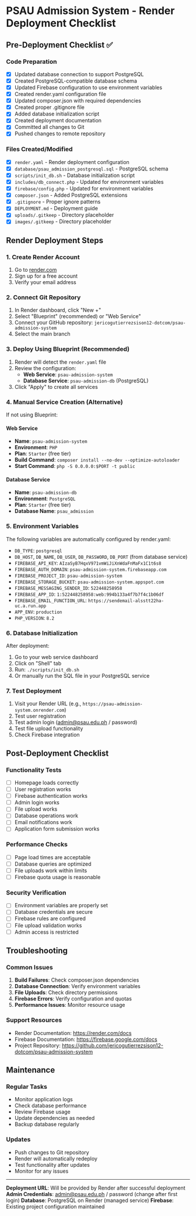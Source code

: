 # PSAU Admission System - Render Deployment Checklist

## Pre-Deployment Checklist ✅

### Code Preparation
- [x] Updated database connection to support PostgreSQL
- [x] Created PostgreSQL-compatible database schema
- [x] Updated Firebase configuration to use environment variables
- [x] Created render.yaml configuration file
- [x] Updated composer.json with required dependencies
- [x] Created proper .gitignore file
- [x] Added database initialization script
- [x] Created deployment documentation
- [x] Committed all changes to Git
- [x] Pushed changes to remote repository

### Files Created/Modified
- [x] `render.yaml` - Render deployment configuration
- [x] `database/psau_admission_postgresql.sql` - PostgreSQL schema
- [x] `scripts/init_db.sh` - Database initialization script
- [x] `includes/db_connect.php` - Updated for environment variables
- [x] `firebase/config.php` - Updated for environment variables
- [x] `composer.json` - Added PostgreSQL extensions
- [x] `.gitignore` - Proper ignore patterns
- [x] `DEPLOYMENT.md` - Deployment guide
- [x] `uploads/.gitkeep` - Directory placeholder
- [x] `images/.gitkeep` - Directory placeholder

## Render Deployment Steps

### 1. Create Render Account
1. Go to [render.com](https://render.com)
2. Sign up for a free account
3. Verify your email address

### 2. Connect Git Repository
1. In Render dashboard, click "New +"
2. Select "Blueprint" (recommended) or "Web Service"
3. Connect your GitHub repository: `jericogutierrezsison12-dotcom/psau-admission-system`
4. Select the main branch

### 3. Deploy Using Blueprint (Recommended)
1. Render will detect the `render.yaml` file
2. Review the configuration:
   - **Web Service**: `psau-admission-system`
   - **Database Service**: `psau-admission-db` (PostgreSQL)
3. Click "Apply" to create all services

### 4. Manual Service Creation (Alternative)
If not using Blueprint:

#### Web Service
- **Name**: `psau-admission-system`
- **Environment**: `PHP`
- **Plan**: `Starter` (free tier)
- **Build Command**: `composer install --no-dev --optimize-autoloader`
- **Start Command**: `php -S 0.0.0.0:$PORT -t public`

#### Database Service
- **Name**: `psau-admission-db`
- **Environment**: `PostgreSQL`
- **Plan**: `Starter` (free tier)
- **Database Name**: `psau_admission`

### 5. Environment Variables
The following variables are automatically configured by render.yaml:
- `DB_TYPE`: `postgresql`
- `DB_HOST`, `DB_NAME`, `DB_USER`, `DB_PASSWORD`, `DB_PORT` (from database service)
- `FIREBASE_API_KEY`: `AIzaSyB7HqxV971vmWiJiXnWdaFnMaFx1C1t6s8`
- `FIREBASE_AUTH_DOMAIN`: `psau-admission-system.firebaseapp.com`
- `FIREBASE_PROJECT_ID`: `psau-admission-system`
- `FIREBASE_STORAGE_BUCKET`: `psau-admission-system.appspot.com`
- `FIREBASE_MESSAGING_SENDER_ID`: `522448258958`
- `FIREBASE_APP_ID`: `1:522448258958:web:994b133a4f7b7f4c1b06df`
- `FIREBASE_EMAIL_FUNCTION_URL`: `https://sendemail-alsstt22ha-uc.a.run.app`
- `APP_ENV`: `production`
- `PHP_VERSION`: `8.2`

### 6. Database Initialization
After deployment:
1. Go to your web service dashboard
2. Click on "Shell" tab
3. Run: `./scripts/init_db.sh`
4. Or manually run the SQL file in your PostgreSQL service

### 7. Test Deployment
1. Visit your Render URL (e.g., `https://psau-admission-system.onrender.com`)
2. Test user registration
3. Test admin login (admin@psau.edu.ph / password)
4. Test file upload functionality
5. Check Firebase integration

## Post-Deployment Checklist

### Functionality Tests
- [ ] Homepage loads correctly
- [ ] User registration works
- [ ] Firebase authentication works
- [ ] Admin login works
- [ ] File upload works
- [ ] Database operations work
- [ ] Email notifications work
- [ ] Application form submission works

### Performance Checks
- [ ] Page load times are acceptable
- [ ] Database queries are optimized
- [ ] File uploads work within limits
- [ ] Firebase quota usage is reasonable

### Security Verification
- [ ] Environment variables are properly set
- [ ] Database credentials are secure
- [ ] Firebase rules are configured
- [ ] File upload validation works
- [ ] Admin access is restricted

## Troubleshooting

### Common Issues
1. **Build Failures**: Check composer.json dependencies
2. **Database Connection**: Verify environment variables
3. **File Uploads**: Check directory permissions
4. **Firebase Errors**: Verify configuration and quotas
5. **Performance Issues**: Monitor resource usage

### Support Resources
- Render Documentation: https://render.com/docs
- Firebase Documentation: https://firebase.google.com/docs
- Project Repository: https://github.com/jericogutierrezsison12-dotcom/psau-admission-system

## Maintenance

### Regular Tasks
- Monitor application logs
- Check database performance
- Review Firebase usage
- Update dependencies as needed
- Backup database regularly

### Updates
- Push changes to Git repository
- Render will automatically redeploy
- Test functionality after updates
- Monitor for any issues

---

**Deployment URL**: Will be provided by Render after successful deployment
**Admin Credentials**: admin@psau.edu.ph / password (change after first login)
**Database**: PostgreSQL on Render (managed service)
**Firebase**: Existing project configuration maintained
